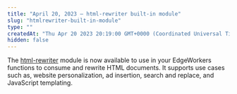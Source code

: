 ```yaml
---
title: "April 20, 2023 — html-rewriter built-in module"
slug: "htmlrewriter-built-in-module"
type: ""
createdAt: "Thu Apr 20 2023 20:19:00 GMT+0000 (Coordinated Universal Time)"
hidden: false
---
```

The [html-rewriter](doc:htmlrewriter) module is now available to use in your EdgeWorkers functions to consume and rewrite HTML documents. It supports use cases such as, website personalization, ad insertion, search and replace, and JavaScript templating.